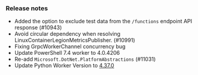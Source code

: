 ### Release notes

<!-- Please add your release notes in the following format:
- My change description (#PR)
-->

- Added the option to exclude test data from the `/functions` endpoint API response (#10943)
- Avoid circular dependency when resolving LinuxContainerLegionMetricsPublisher. (#10991)
- Fixing GrpcWorkerChannel concurrency bug
- Update PowerShell 7.4 worker to 4.0.4206
- Re-add `Microsoft.DotNet.PlatformAbstractions` (#11031)
- Update Python Worker Version to [4.37.0](https://github.com/Azure/azure-functions-python-worker/releases/tag/4.37.0)
